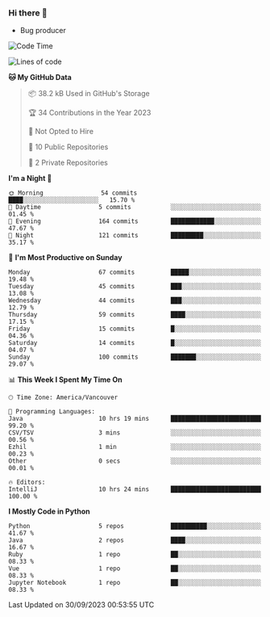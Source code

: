 ### Hi there 👋
* Bug producer
<!--START_SECTION:waka-->
![Code Time](http://img.shields.io/badge/Code%20Time-926%20hrs%2031%20mins-blue)

![Lines of code](https://img.shields.io/badge/From%20Hello%20World%20I%27ve%20Written-80.2%20thousand%20lines%20of%20code-blue)

**🐱 My GitHub Data** 

> 📦 38.2 kB Used in GitHub's Storage 
 > 
> 🏆 34 Contributions in the Year 2023
 > 
> 🚫 Not Opted to Hire
 > 
> 📜 10 Public Repositories 
 > 
> 🔑 2 Private Repositories 
 > 
**I'm a Night 🦉** 

```text
🌞 Morning                54 commits          ████░░░░░░░░░░░░░░░░░░░░░   15.70 % 
🌆 Daytime                5 commits           ░░░░░░░░░░░░░░░░░░░░░░░░░   01.45 % 
🌃 Evening                164 commits         ████████████░░░░░░░░░░░░░   47.67 % 
🌙 Night                  121 commits         █████████░░░░░░░░░░░░░░░░   35.17 % 
```
📅 **I'm Most Productive on Sunday** 

```text
Monday                   67 commits          █████░░░░░░░░░░░░░░░░░░░░   19.48 % 
Tuesday                  45 commits          ███░░░░░░░░░░░░░░░░░░░░░░   13.08 % 
Wednesday                44 commits          ███░░░░░░░░░░░░░░░░░░░░░░   12.79 % 
Thursday                 59 commits          ████░░░░░░░░░░░░░░░░░░░░░   17.15 % 
Friday                   15 commits          █░░░░░░░░░░░░░░░░░░░░░░░░   04.36 % 
Saturday                 14 commits          █░░░░░░░░░░░░░░░░░░░░░░░░   04.07 % 
Sunday                   100 commits         ███████░░░░░░░░░░░░░░░░░░   29.07 % 
```


📊 **This Week I Spent My Time On** 

```text
🕑︎ Time Zone: America/Vancouver

💬 Programming Languages: 
Java                     10 hrs 19 mins      █████████████████████████   99.20 % 
CSV/TSV                  3 mins              ░░░░░░░░░░░░░░░░░░░░░░░░░   00.56 % 
Ezhil                    1 min               ░░░░░░░░░░░░░░░░░░░░░░░░░   00.23 % 
Other                    0 secs              ░░░░░░░░░░░░░░░░░░░░░░░░░   00.01 % 

🔥 Editors: 
IntelliJ                 10 hrs 24 mins      █████████████████████████   100.00 % 
```

**I Mostly Code in Python** 

```text
Python                   5 repos             ██████████░░░░░░░░░░░░░░░   41.67 % 
Java                     2 repos             ████░░░░░░░░░░░░░░░░░░░░░   16.67 % 
Ruby                     1 repo              ██░░░░░░░░░░░░░░░░░░░░░░░   08.33 % 
Vue                      1 repo              ██░░░░░░░░░░░░░░░░░░░░░░░   08.33 % 
Jupyter Notebook         1 repo              ██░░░░░░░░░░░░░░░░░░░░░░░   08.33 % 
```




 Last Updated on 30/09/2023 00:53:55 UTC
<!--END_SECTION:waka-->
